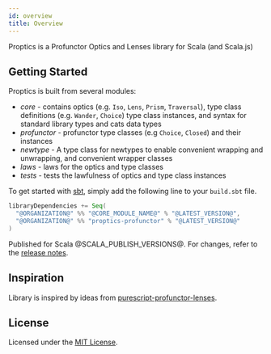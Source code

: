 ```yaml
---
id: overview
title: Overview
---
```


Proptics is a Profunctor Optics and Lenses library for Scala (and Scala.js)

## Getting Started

Proptics is built from several modules:

* *core* - contains optics (e.g. `Iso`, `Lens`, `Prism`, `Traversal`), type class definitions (e.g. `Wander`, `Choice`)
  type class instances, and syntax for standard library types and cats data types
* *profunctor* - profunctor type classes (e.g `Choice`, `Closed`) and their instances  
* *newtype* - A type class for newtypes to enable convenient wrapping and unwrapping, and convenient wrapper classes
* *laws* - laws for the optics and type classes
* *tests* - tests the lawfulness of optics and type class instances

To get started with [sbt](https://scala-sbt.org), simply add the following line to your `build.sbt` file.

```scala
libraryDependencies += Seq(
  "@ORGANIZATION@" %% "@CORE_MODULE_NAME@" % "@LATEST_VERSION@",
  "@ORGANIZATION@" %% "proptics-profunctor" % "@LATEST_VERSION@"
)
```

Published for Scala @SCALA_PUBLISH_VERSIONS@. For changes, refer to the [release notes](https://github.com/sagifogel/proptics/releases).

## Inspiration

Library is inspired by ideas from [purescript-profunctor-lenses](https://github.com/purescript-contrib/purescript-profunctor-lenses).

## License

Licensed under the [MIT License](https://github.com/sagifogel/Proptics/blob/master/LICENSE).